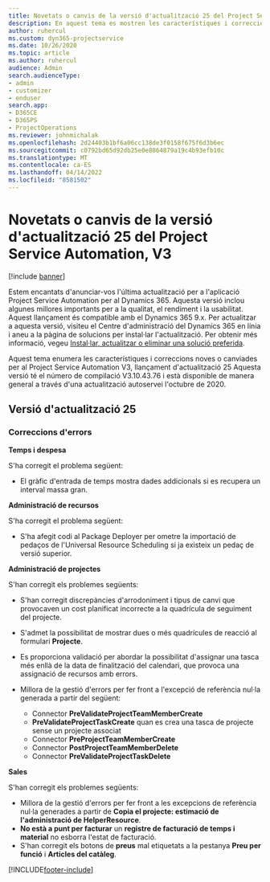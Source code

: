 ```yaml
---
title: Novetats o canvis de la versió d'actualització 25 del Project Service Automation, V3
description: En aquest tema es mostren les característiques i correccions disponibles al Project Service Automation V3, versió d'actualització 25.
author: ruhercul
ms.custom: dyn365-projectservice
ms.date: 10/26/2020
ms.topic: article
ms.author: ruhercul
audience: Admin
search.audienceType:
- admin
- customizer
- enduser
search.app:
- D365CE
- D365PS
- ProjectOperations
ms.reviewer: johnmichalak
ms.openlocfilehash: 2d24403b1bf6a06cc138de3f0158f675f6d3b6ec
ms.sourcegitcommit: c0792bd65d92db25e0e8864879a19c4b93efb10c
ms.translationtype: MT
ms.contentlocale: ca-ES
ms.lasthandoff: 04/14/2022
ms.locfileid: "8581502"
---
```

# <a name="whats-new-or-changed-in-project-service-automation-update-release-25-v3"></a>Novetats o canvis de la versió d'actualització 25 del Project Service Automation, V3

[!include [banner](../includes/psa-now-project-operations.md)]

Estem encantats d'anunciar-vos l'última actualització per a l'aplicació Project Service Automation per al Dynamics 365. Aquesta versió inclou algunes millores importants per a la qualitat, el rendiment i la usabilitat. Aquest llançament és compatible amb el Dynamics 365 9.x. Per actualitzar a aquesta versió, visiteu el Centre d'administració del Dynamics 365 en línia i aneu a la pàgina de solucions per instal·lar l'actualització. Per obtenir més informació, vegeu [Instal·lar, actualitzar o eliminar una solució preferida](/power-platform/admin/install-remove-preferred-solution).

Aquest tema enumera les característiques i correccions noves o canviades per al Project Service Automation V3, llançament d'actualització 25 Aquesta versió té el número de compilació V3.10.43.76 i està disponible de manera general a través d'una actualització autoservei l'octubre de 2020.

## <a name="update-release-25"></a>Versió d'actualització 25

### <a name="bug-fixes"></a>Correccions d'errors

**Temps i despesa**

S'ha corregit el problema següent:

- El gràfic d'entrada de temps mostra dades addicionals si es recupera un interval massa gran.

**Administració de recursos**

S'ha corregit el problema següent:

- S'ha afegit codi al Package Deployer per ometre la importació de pedaços de l'Universal Resource Scheduling si ja existeix un pedaç de versió superior.

**Administració de projectes**

S'han corregit els problemes següents:

- S'han corregit discrepàncies d'arrodoniment i tipus de canvi que provocaven un cost planificat incorrecte a la quadrícula de seguiment del projecte.
- S'admet la possibilitat de mostrar dues o més quadrícules de reacció al formulari **Projecte**.
- Es proporciona validació per abordar la possibilitat d'assignar una tasca més enllà de la data de finalització del calendari, que provoca una assignació de recursos amb errors.
- Millora de la gestió d'errors per fer front a l'excepció de referència nul·la generada a partir del següent:

    - Connector **PreValidateProjectTeamMemberCreate**
    - **PreValidateProjectTaskCreate** quan es crea una tasca de projecte sense un projecte associat
    - Connector **PreProjectTeamMemberCreate**
    - Connector **PostProjectTeamMemberDelete**
    - Connector **PreValidateProjectTaskDelete**

**Sales**

S'han corregit els problemes següents:

- Millora de la gestió d'errors per fer front a les excepcions de referència nul·la generades a partir de **Copia el projecte: estimació de l'administració de HelperResource**.
- **No està a punt per facturar** un **registre de facturació de temps i material** no esborra l'estat de facturació.
- S'han corregit els botons de **preus** mal etiquetats a la pestanya **Preu per funció** i **Articles del catàleg**.


[!INCLUDE[footer-include](../includes/footer-banner.md)]

